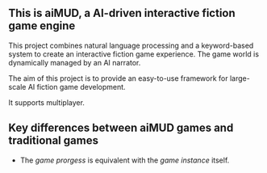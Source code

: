 ## This is aiMUD, a AI-driven interactive fiction game engine

This project combines natural language processing and a keyword-based system to create an interactive fiction game experience. The game world is dynamically managed by an AI narrator.

The aim of this project is to provide an easy-to-use framework for large-scale AI fiction game development.

It supports multiplayer.

## Key differences between aiMUD games and traditional games

- The *game prorgess* is equivalent with the *game instance* itself.
 
